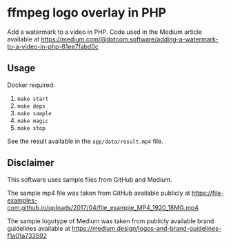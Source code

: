 ffmpeg logo overlay in PHP
==========================

Add a watermark to a video in PHP.
Code used in the Medium article available at https://medium.com/@dotcom.software/adding-a-watermark-to-a-video-in-php-81ee7fabd0c

## Usage

Docker required.

1. `make start`
2. `make deps`
3. `make sample`
4. `make magic`
5. `make stop`

See the result available in the `app/data/result.mp4` file.

## Disclaimer

This software uses sample files from GitHub and Medium.

The sample mp4 file was taken from GitHub available publicly at 
https://file-examples-com.github.io/uploads/2017/04/file_example_MP4_1920_18MG.mp4

The sample logotype of Medium was taken from publicly available brand guidelines available at
https://medium.design/logos-and-brand-guidelines-f1a01a733592
